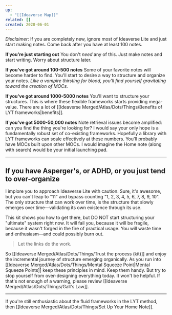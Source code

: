 ```yaml
---
up:
  - "[[Ideaverse Map]]"
related: []
created: 2020-06-01
---
```


_Disclaimer_: If you are completely new, ignore most of Ideaverse Lite and just start making notes. Come back after you have at least 100 notes.

**If you're just starting out**
You don't _need_ any of this. Just make notes and start writing. Worry about structure later.

**If you've got around 100-500 notes**
Some of your favorite notes will become harder to find. You'll start to desire a way to structure and organize your notes. _Like a vampire thirsting for blood, you'll find yourself gravitating toward the creation of MOCs._

**If you've got around 1000-5000 notes**
You'll want to structure your structures. This is where these flexible frameworks starts providing mega-value. There are a lot of [[Ideaverse Merged/Atlas/Dots/Things/Benefits of LYT frameworks|benefits]].

**If you've got 5000-50,000 notes**
Note retrieval issues become amplified: can you find the thing you're looking for? I would say your only hope is a fundamentally robust set of co-existing frameworks. Hopefully a library with LYT frameworks can scale effectively at these numbers. You'll probably have MOCs built upon other MOCs. I would imagine the Home note (along with search) would be your initial launching pad.

---

## If you have Asperger's, or ADHD, or you just tend to over-organize

I implore you to approach Ideaverse Lite with caution. Sure, it's awesome, but you can't leap to "11" and bypass counting "1, 2, 3, 4, 5, 6, 7, 8, 9, 10". The only structure that can work over time, is the structure that slowly emerges over time—validating its own existence through its use.

This kit shows you how to get there, but DO NOT start structuring your "ultimate" system right now. It will fail you, because it will be fragile, because it wasn't forged in the fire of practical usage. You will waste time and enthusiasm—and could possibly burn out.

> Let the links do the work.

So [[Ideaverse Merged/Atlas/Dots/Things/Trust the process (kit)]] and enjoy the incremental journey of structure emerging organically. As you run into [[Ideaverse Merged/Atlas/Dots/Things/Mental Squeeze Point|Mental Squeeze Points]] keep these principles in mind. Keep them handy. But try to stop yourself from over-designing everything today. It won't be helpful. If that's not enough of a warning, please review [[Ideaverse Merged/Atlas/Dots/Things/Gall's Law]].

---

If you're still enthusiastic about the fluid frameworks in the LYT method, then [[Ideaverse Merged/Atlas/Dots/Things/Set Up Your Home Note]].
